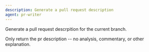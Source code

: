 ```yaml
---
description: Generate a pull request description
agent: pr-writer
---
```


Generate a pull request descrpition for the current branch.

Only return the pr description -- no analysis, commentary, or other explanation.
